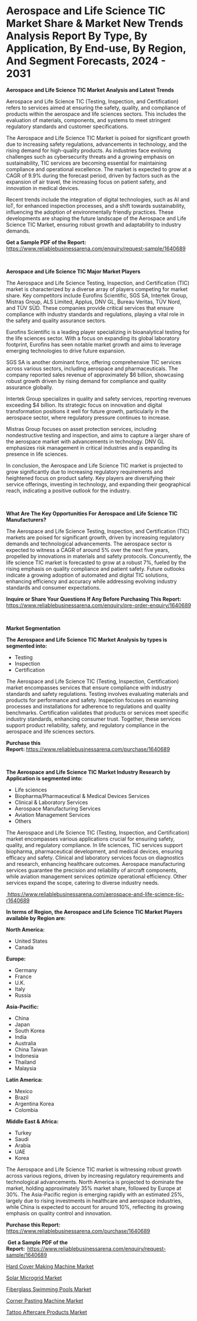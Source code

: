<p><h1>Aerospace and Life Science TIC Market Share & Market New Trends Analysis Report By Type, By Application, By End-use, By Region, And Segment Forecasts, 2024 - 2031</h1></p><p><strong>Aerospace and Life Science TIC Market Analysis and Latest Trends</strong></p>
<p><p>Aerospace and Life Science TIC (Testing, Inspection, and Certification) refers to services aimed at ensuring the safety, quality, and compliance of products within the aerospace and life sciences sectors. This includes the evaluation of materials, components, and systems to meet stringent regulatory standards and customer specifications.</p><p>The Aerospace and Life Science TIC Market is poised for significant growth due to increasing safety regulations, advancements in technology, and the rising demand for high-quality products. As industries face evolving challenges such as cybersecurity threats and a growing emphasis on sustainability, TIC services are becoming essential for maintaining compliance and operational excellence. The market is expected to grow at a CAGR of 9.9% during the forecast period, driven by factors such as the expansion of air travel, the increasing focus on patient safety, and innovation in medical devices. </p><p>Recent trends include the integration of digital technologies, such as AI and IoT, for enhanced inspection processes, and a shift towards sustainability, influencing the adoption of environmentally friendly practices. These developments are shaping the future landscape of the Aerospace and Life Science TIC Market, ensuring robust growth and adaptability to industry demands.</p></p>
<p><strong>Get a Sample PDF of the Report:&nbsp;</strong> <a href="https://www.reliablebusinessarena.com/enquiry/request-sample/1640689?utm_campaign=1282&utm_medium=2&utm_source=Github&utm_content=ia&utm_term=25092024&utm_id=aerospace-and-life-science-tic">https://www.reliablebusinessarena.com/enquiry/request-sample/1640689</a></p>
<p>&nbsp;</p>
<p><strong>Aerospace and Life Science TIC Major Market Players</strong></p>
<p><p>The Aerospace and Life Science Testing, Inspection, and Certification (TIC) market is characterized by a diverse array of players competing for market share. Key competitors include Eurofins Scientific, SGS SA, Intertek Group, Mistras Group, ALS Limited, Applus, DNV GL, Bureau Veritas, TÜV Nord, and TÜV SÜD. These companies provide critical services that ensure compliance with industry standards and regulations, playing a vital role in the safety and quality assurance sectors.</p><p>Eurofins Scientific is a leading player specializing in bioanalytical testing for the life sciences sector. With a focus on expanding its global laboratory footprint, Eurofins has seen notable market growth and aims to leverage emerging technologies to drive future expansion.</p><p>SGS SA is another dominant force, offering comprehensive TIC services across various sectors, including aerospace and pharmaceuticals. The company reported sales revenue of approximately $6 billion, showcasing robust growth driven by rising demand for compliance and quality assurance globally.</p><p>Intertek Group specializes in quality and safety services, reporting revenues exceeding $4 billion. Its strategic focus on innovation and digital transformation positions it well for future growth, particularly in the aerospace sector, where regulatory pressure continues to increase.</p><p>Mistras Group focuses on asset protection services, including nondestructive testing and inspection, and aims to capture a larger share of the aerospace market with advancements in technology. DNV GL emphasizes risk management in critical industries and is expanding its presence in life sciences.</p><p>In conclusion, the Aerospace and Life Science TIC market is projected to grow significantly due to increasing regulatory requirements and heightened focus on product safety. Key players are diversifying their service offerings, investing in technology, and expanding their geographical reach, indicating a positive outlook for the industry.</p></p>
<p>&nbsp;</p>
<p><strong>What Are The Key Opportunities For Aerospace and Life Science TIC Manufacturers?</strong></p>
<p><p>The Aerospace and Life Science Testing, Inspection, and Certification (TIC) markets are poised for significant growth, driven by increasing regulatory demands and technological advancements. The aerospace sector is expected to witness a CAGR of around 5% over the next five years, propelled by innovations in materials and safety protocols. Concurrently, the life science TIC market is forecasted to grow at a robust 7%, fueled by the rising emphasis on quality compliance and patient safety. Future outlooks indicate a growing adoption of automated and digital TIC solutions, enhancing efficiency and accuracy while addressing evolving industry standards and consumer expectations.</p></p>
<p><strong>Inquire or Share Your Questions If Any Before Purchasing This Report:</strong> <a href="https://www.reliablebusinessarena.com/enquiry/pre-order-enquiry/1640689?utm_campaign=1282&utm_medium=2&utm_source=Github&utm_content=ia&utm_term=25092024&utm_id=aerospace-and-life-science-tic">https://www.reliablebusinessarena.com/enquiry/pre-order-enquiry/1640689</a></p>
<p>&nbsp;</p>
<p><strong>Market Segmentation</strong></p>
<p><strong>The Aerospace and Life Science TIC Market Analysis by types is segmented into:</strong></p>
<p><ul><li>Testing</li><li>Inspection</li><li>Certification</li></ul></p>
<p><p>The Aerospace and Life Science TIC (Testing, Inspection, Certification) market encompasses services that ensure compliance with industry standards and safety regulations. Testing involves evaluating materials and products for performance and safety. Inspection focuses on examining processes and installations for adherence to regulations and quality benchmarks. Certification validates that products or services meet specific industry standards, enhancing consumer trust. Together, these services support product reliability, safety, and regulatory compliance in the aerospace and life sciences sectors.</p></p>
<p><strong>Purchase this Report:&nbsp;</strong><a href="https://www.reliablebusinessarena.com/purchase/1640689?utm_campaign=1282&utm_medium=2&utm_source=Github&utm_content=ia&utm_term=25092024&utm_id=aerospace-and-life-science-tic">https://www.reliablebusinessarena.com/purchase/1640689</a></p>
<p>&nbsp;</p>
<p><strong>The Aerospace and Life Science TIC Market Industry Research by Application is segmented into:</strong></p>
<p><ul><li>Life sciences</li><li>Biopharma/Pharmaceutical & Medical Devices Services</li><li>Clinical & Laboratory Services</li><li>Aerospace Manufacturing Services</li><li>Aviation Management Services</li><li>Others</li></ul></p>
<p><p>The Aerospace and Life Science TIC (Testing, Inspection, and Certification) market encompasses various applications crucial for ensuring safety, quality, and regulatory compliance. In life sciences, TIC services support biopharma, pharmaceutical development, and medical devices, ensuring efficacy and safety. Clinical and laboratory services focus on diagnostics and research, enhancing healthcare outcomes. Aerospace manufacturing services guarantee the precision and reliability of aircraft components, while aviation management services optimize operational efficiency. Other services expand the scope, catering to diverse industry needs.</p></p>
<p><a href="https://www.reliablebusinessarena.com/aerospace-and-life-science-tic-r1640689?utm_campaign=1282&utm_medium=2&utm_source=Github&utm_content=ia&utm_term=25092024&utm_id=aerospace-and-life-science-tic">&nbsp;https://www.reliablebusinessarena.com/aerospace-and-life-science-tic-r1640689</a></p>
<p><strong>In terms of Region, the Aerospace and Life Science TIC Market Players available by Region are:</strong></p>
<p>
    <p> <strong> North America: </strong>
        <ul>
            <li>United States</li>
            <li>Canada</li>
        </ul>
        </p> 
    <p> <strong> Europe: </strong>
        <ul>
            <li>Germany</li>
            <li>France</li>
            <li>U.K.</li>
            <li>Italy</li>
            <li>Russia</li>
        </ul>
        </p> 
    <p> <strong> Asia-Pacific: </strong>
        <ul>
            <li>China</li>
            <li>Japan</li>
            <li>South Korea</li>
            <li>India</li>
            <li>Australia</li>
            <li>China Taiwan</li>
            <li>Indonesia</li>
            <li>Thailand</li>
            <li>Malaysia</li>
        </ul>
        </p> 
    <p> <strong> Latin America: </strong>
        <ul>
            <li>Mexico</li>
            <li>Brazil</li>
            <li>Argentina Korea</li>
            <li>Colombia</li>
        </ul>
        </p> 
    <p> <strong> Middle East & Africa: </strong>
        <ul>
            <li>Turkey</li>
            <li>Saudi</li>
            <li>Arabia</li>
            <li>UAE</li>
            <li>Korea</li>
        </ul>
    </p>
    </p>
<p><p>The Aerospace and Life Science TIC market is witnessing robust growth across various regions, driven by increasing regulatory requirements and technological advancements. North America is projected to dominate the market, holding approximately 35% market share, followed by Europe at 30%. The Asia-Pacific region is emerging rapidly with an estimated 25%, largely due to rising investments in healthcare and aerospace industries, while China is expected to account for around 10%, reflecting its growing emphasis on quality control and innovation.</p></p>
<p><strong>Purchase this Report: </strong><a href="https://www.reliablebusinessarena.com/purchase/1640689?utm_campaign=1282&utm_medium=2&utm_source=Github&utm_content=ia&utm_term=25092024&utm_id=aerospace-and-life-science-tic">https://www.reliablebusinessarena.com/purchase/1640689</a></p>
<p>&nbsp;<strong>Get a Sample PDF of the Report:&nbsp;&nbsp;</strong><a href="https://www.reliablebusinessarena.com/enquiry/request-sample/1640689?utm_campaign=1282&utm_medium=2&utm_source=Github&utm_content=ia&utm_term=25092024&utm_id=aerospace-and-life-science-tic">https://www.reliablebusinessarena.com/enquiry/request-sample/1640689</a></p>
<p><strong></strong></p>
<p><p><a href="https://www.linkedin.com/pulse/global-hard-cover-making-machine-market-trends-forecasts-strategic-kvytf?trackingId=wt25grq%2BR8SKmy2GQqkoTw%3D%3D&utm_campaign=1282&utm_medium=2&utm_source=Github&utm_content=ia&utm_term=25092024&utm_id=aerospace-and-life-science-tic">Hard Cover Making Machine Market</a></p><p><a href="https://www.linkedin.com/pulse/what-growth-opportunities-challenges-solar-microgrid-market-gmnne?trackingId=gnEnOYIzRgWE687iQVUQlw%3D%3D&utm_campaign=1282&utm_medium=2&utm_source=Github&utm_content=ia&utm_term=25092024&utm_id=aerospace-and-life-science-tic">Solar Microgrid Market</a></p><p><a href="https://issuu.com/reportprime-2/docs/fiberglass-swimming-pools-market-si_1b478e44d9589f?utm_campaign=1282&utm_medium=2&utm_source=Github&utm_content=ia&utm_term=25092024&utm_id=aerospace-and-life-science-tic">Fiberglass Swimming Pools Market</a></p><p><a href="https://www.linkedin.com/pulse/corner-pasting-machine-industry-sector-market-dynamics-future-wjp4f?trackingId=dkqq1AaUTQKRr%2FJzCQRjZg%3D%3D&utm_campaign=1282&utm_medium=2&utm_source=Github&utm_content=ia&utm_term=25092024&utm_id=aerospace-and-life-science-tic">Corner Pasting Machine Market</a></p><p><a href="https://issuu.com/reportprime-2/docs/tattoo-aftercare-products-market-si_764063a7b3583f?utm_campaign=1282&utm_medium=2&utm_source=Github&utm_content=ia&utm_term=25092024&utm_id=aerospace-and-life-science-tic">Tattoo Aftercare Products Market</a></p></p>